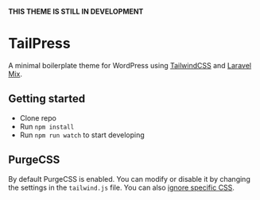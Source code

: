 **THIS THEME IS STILL IN DEVELOPMENT**

# TailPress
A minimal boilerplate theme for WordPress using [TailwindCSS](https://tailwindcss.com/) and [Laravel Mix](https://laravel-mix.com/).

## Getting started
* Clone repo
* Run `npm install`
* Run `npm run watch` to start developing

## PurgeCSS
By default PurgeCSS is enabled. You can modify or disable it by changing the settings in the `tailwind.js` file. You can also [ignore specific CSS](https://purgecss.com/whitelisting.html#in-the-css-directly).